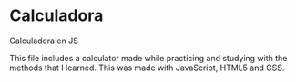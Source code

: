 # Calculadora
Calculadora en JS

This file includes a calculator made while practicing and studying with the methods that I learned.
This was made with JavaScript, HTML5 and CSS.
